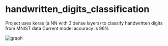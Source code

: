 # handwritten_digits_classification

Project uses keras (a NN with 3 dense layers) to classify handwritten digits from MNIST data
Current model accuracy is 96%

![graph](https://user-images.githubusercontent.com/49726134/109428272-fc14d100-79bb-11eb-8a5a-b527b659bf25.png)
